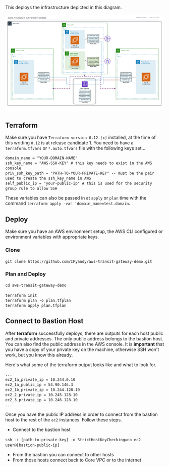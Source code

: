 This deploys the infrastructure depicted in this diagram.

[![Transit Gateway Deployment](images/aws-transit-gateway-demo-hub-spoke-800.png)](images/aws-transit-gateway-demo-hub-spoke.png)

## Terraform

Make sure you have `Terraform version 0.12.[x]` installed, at the time of this writting `0.12` is at release candidate 1. You need to have a `terraform.tfvars` or `*.auto.tfvars` file with the following keys set...

```hcl
domain_name = "YOUR-DOMAIN-NAME"
ssh_key_name = "AWS-SSH-KEY" # this key needs to exist in the AWS console
priv_ssh_key_path = "PATH-TO-YOUR-PRIVATE-KEY" -- must be the pair used to create the ssh_key_name in AWS
self_public_ip = "your-public-ip" # this is used for the security group rule to allow SSH
```

These variables can also be passed in at `apply` or `plan` time with the command `terraform apply -var 'domain_name=test.domain`.

## Deploy

Make sure you have an AWS environment setup, the AWS CLI configured or environment variables with appropriate keys.

### Clone

`git clone https://github.com/IPyandy/aws-transit-gateway-demo.git`

### Plan and Deploy

```shell
cd aws-transit-gateway-demo

terraform init
terraform plan -o plan.tfplan
terraform apply plan.tfplan
```

## Connect to Bastion Host

After **terraform** successfully deploys, there are outputs for each host public and private addresses. The only public address belongs to the bastion host. You can also find the public address in the AWS console. It is **important** that you have a copy of your private key on the machine, otherwise SSH won't work, but you know this already.

Here's what some of the terraform output looks like and what to look for.

```shell
...
ec2_1a_private_ip = 10.244.0.10
ec2_1a_public_ip = 54.90.146.3
ec2_1b_private_ip = 10.244.128.10
ec2_2_private_ip = 10.245.128.10
ec2_3_private_ip = 10.246.128.10
...
```

Once you have the public IP address in order to connect from the bastion host to the rest of the `ec2` instances. Follow these steps.

-   Connect to the bastion host

`ssh -i [path-to-private-key] -o StrictHostKeyChecking=no ec2-user@[bastion-public-ip]`

-   From the bastion you can connect to other hosts
-   From those hosts connect back to Core VPC or to the internet
